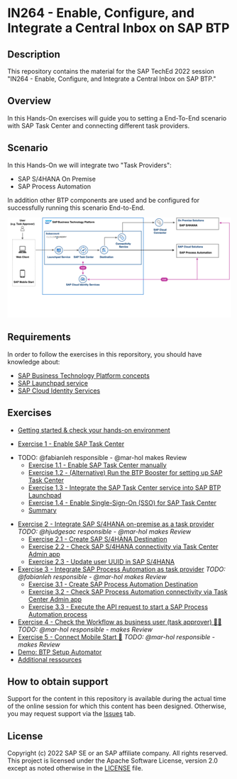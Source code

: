 # IN264 - Enable, Configure, and Integrate a Central Inbox on SAP BTP

## Description

This repository contains the material for the SAP TechEd 2022 session "IN264 - Enable, Configure, and Integrate a Central Inbox on SAP BTP."

## Overview

In this Hands-On exercises will guide you to setting a End-To-End scenario with SAP Task Center and connecting different task providers.

## Scenario

In this Hands-On we will integrate two "Task Providers":

- SAP S/4HANA On Premise
- SAP Process Automation

In addition other BTP components are used and be configured for successfully running this scenario End-to-End.

![SAP BTP Solution Diagram - SAP Task Center](images/0_btp_taskcenter_teched_scenario.png)

## Requirements

In order to follow the exercises in this reporsitory, you should have knowledge about:

- [SAP Business Technology Platform concepts](https://help.sap.com/docs/BTP/65de2977205c403bbc107264b8eccf4b/73beb06e127f4e47b849aa95344aabe1.html)
- [SAP Launchpad service](https://help.sap.com/docs/Launchpad_Service/8c8e1958338140699bd4811b37b82ece/9db48fa44f7e4c62a01bc74c82e74e07.html)
- [SAP Cloud Identity Services](https://help.sap.com/docs/SAP_CLOUD_IDENTITY)

## Exercises

- [Getting started & check your hands-on environment ](exercises/ex0/)

- [Exercise 1 - Enable SAP Task Center](exercises/ex1/)
* TODO: @fabianleh responsible - @mar-hol makes Review
    - [Exercise 1.1 - Enable SAP Task Center manually](exercises/ex1/README.md#exercise-11-enable-sap-task-center-manually)
    - [Exercise 1.2 - (Alternative) Run the BTP Booster for setting up SAP Task Center](exercises/ex1/README.md#exercise-12-execute-the-sap-task-center-booster)
    - [Exercise 1.3 - Integrate the SAP Task Center service into SAP BTP Launchpad ](exercises/ex1/README.md#exercise-13-integrate-the-sap-task-center-service-into-sap-btp-launchpad)
    - [Exercise 1.4 - Enable Single-Sign-On (SSO) for SAP Task Center](exercises/ex1/README.md#exercise-14-enable-single-sign-on-sso-for-sap-task-center)
    - [Summary](exercises/ex1/README.md#summary)
- [Exercise 2 - Integrate SAP S/4HANA on-premise as a task provider](exercises/ex2/README.md) *TODO: @hjudgesac responsible - @mar-hol makes Review*
    - [Exercise 2.1 - Create SAP S/4HANA Destination](exercises/ex2/README.md#exercise-21-sub-exercise-1-description)
    - [Exercise 2.2 - Check SAP S/4HANA connectivity via Task Center Admin app](exercises/ex2/README.md#exercise-22-sub-exercise-2-description)
    - [Exercise 2.3 - Update user UUID in SAP S/4HANA](exercises/ex2/README.md#exercise-22-sub-exercise-2-description)
- [Exercise 3 - Integrate SAP Process Automation as task provider](exercises/ex3/README.md)
*TODO: @fabianleh responsible - @mar-hol makes Review*
    - [Exercise 3.1 - Create SAP Process Automation Destination](exercises/ex3/README.md#exercise-31-create-the-destination-to-the-sap-process-automation-instance-from-a-remote-subaccount)
    - [Exercise 3.2 - Check SAP Process Automation connectivity via Task Center Admin app](exercises/ex3/README.md#exercise-32---check-sap-process-automation-connectivity-via-task-center-admin-app)
    - [Exercise 3.3 - Execute the API request to start a SAP Process Automation process](exercises/ex3/README.md#exercise-32---execute-the-api-request-to-start-a-sap-process-automation-process)
- [Exercise 4 - Check the Workflow as business user (task approver) 👩‍💼](exercises/ex2/README.md#exercise-22-sub-exercise-2-description) *TODO: @mar-hol responsible -  makes Review*
- [Exercise 5 - Connect Mobile Start 📱](exercises/ex2/README.md#exercise-22-sub-exercise-2-description) *TODO: @mar-hol responsible -  makes Review*
- [Demo: BTP Setup Automator](https://github.com/SAP-samples/btp-setup-automator)
- [Additional ressources](exercises/additional/README.md)

## How to obtain support

Support for the content in this repository is available during the actual time of the online session for which this content has been designed. Otherwise, you may request support via the [Issues](../../issues) tab.

## License
Copyright (c) 2022 SAP SE or an SAP affiliate company. All rights reserved. This project is licensed under the Apache Software License, version 2.0 except as noted otherwise in the [LICENSE](LICENSES/Apache-2.0.txt) file.
